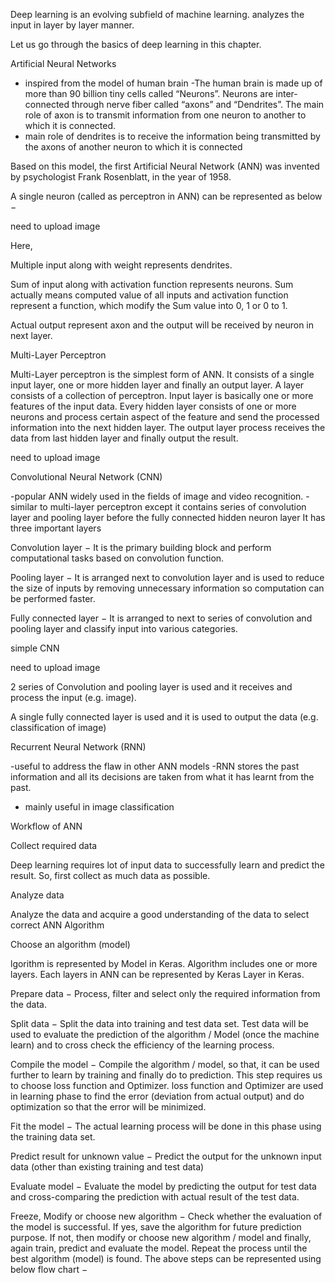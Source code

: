 Deep learning is an evolving subfield of machine learning.
analyzes the input in layer by layer manner.

 Let us go through the basics of deep learning in this chapter.

Artificial Neural Networks

- inspired from the model of human brain
-The human brain is made up of more than 90 billion tiny cells called “Neurons”. Neurons are inter-connected through nerve fiber called “axons” and “Dendrites”. The main role of axon is to transmit information from one neuron to another to which it is connected.
- main role of dendrites is to receive the information being transmitted by the axons of another neuron to which it is connected

Based on this model, the first Artificial Neural Network (ANN) was invented by psychologist Frank Rosenblatt, in the year of 1958.

A single neuron (called as perceptron in ANN) can be represented as below −

need to upload image

Here,

Multiple input along with weight represents dendrites.

Sum of input along with activation function represents neurons. Sum actually means computed value of all inputs and activation function represent a function, which modify the Sum value into 0, 1 or 0 to 1.

Actual output represent axon and the output will be received by neuron in next layer.

Multi-Layer Perceptron

Multi-Layer perceptron is the simplest form of ANN. It consists of a single input layer, one or more hidden layer and finally an output layer. A layer consists of a collection of perceptron. Input layer is basically one or more features of the input data. Every hidden layer consists of one or more neurons and process certain aspect of the feature and send the processed information into the next hidden layer. The output layer process receives the data from last hidden layer and finally output the result.

need to upload image

Convolutional Neural Network (CNN)

-popular ANN widely used in the fields of image and video recognition.
-similar to multi-layer perceptron except it contains series of convolution layer and pooling layer before the fully connected hidden neuron layer
It has three important layers


Convolution layer − It is the primary building block and perform computational tasks based on convolution function.

Pooling layer − It is arranged next to convolution layer and is used to reduce the size of inputs by removing unnecessary information so computation can be performed faster.

Fully connected layer − It is arranged to next to series of convolution and pooling layer and classify input into various categories.

simple CNN

need to upload image

2 series of Convolution and pooling layer is used and it receives and process the input (e.g. image).

A single fully connected layer is used and it is used to output the data (e.g. classification of image)


Recurrent Neural Network (RNN)

 -useful to address the flaw in other ANN models
-RNN stores the past information and all its decisions are taken from what it has learnt from the past.
- mainly useful in image classification
 
Workflow of ANN

Collect required data

Deep learning requires lot of input data to successfully learn and predict the result. So, first collect as much data as possible.

Analyze data

Analyze the data and acquire a good understanding of the data to select correct ANN Algorithm

Choose an algorithm (model)

lgorithm is represented by Model in Keras. Algorithm includes one or more layers. Each layers in ANN can be represented by Keras Layer in Keras.


Prepare data − Process, filter and select only the required information from the data.

Split data − Split the data into training and test data set. Test data will be used to evaluate the prediction of the algorithm / Model (once the machine learn) and to cross check the efficiency of the learning process.

Compile the model − Compile the algorithm / model, so that, it can be used further to learn by training and finally do to prediction. This step requires us to choose loss function and Optimizer. loss function and Optimizer are used in learning phase to find the error (deviation from actual output) and do optimization so that the error will be minimized.

Fit the model − The actual learning process will be done in this phase using the training data set.

Predict result for unknown value − Predict the output for the unknown input data (other than existing training and test data)

Evaluate model − Evaluate the model by predicting the output for test data and cross-comparing the prediction with actual result of the test data.

Freeze, Modify or choose new algorithm − Check whether the evaluation of the model is successful. If yes, save the algorithm for future prediction purpose. If not, then modify or choose new algorithm / model and finally, again train, predict and evaluate the model. Repeat the process until the best algorithm (model) is found.
The above steps can be represented using below flow chart −




